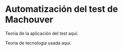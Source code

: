# Automatización del test de Machouver

Teoria de la aplicación del test aqui.

Teoria de tecnologia usada aqui.
